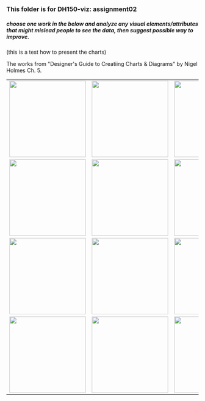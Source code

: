 ### This folder is for DH150-viz: assignment02

##### choose one work in the below and analyze any visual elements/attributes that might mislead people to see the data, then suggest possible way to improve.

(this is a test how to present the charts)

The works from "Designer's Guide to Creatiing Charts & Diagrams" by Nigel Holmes Ch. 5.

<table>
  <tr>
    <td> <img src="https://ux-ui-design-lab.github.io/DH150-viz/images/assignment02/01.jpg" width="200px"> </td>
    <td> <img src="https://ux-ui-design-lab.github.io/DH150-viz/images/assignment02/02.jpg" width="200px"> </td>
    <td> <img src="https://ux-ui-design-lab.github.io/DH150-viz/images/assignment02/03.jpg" width="200px"> </td>
    <td> <img src="https://ux-ui-design-lab.github.io/DH150-viz/images/assignment02/04.jpg" width="200px"> </td>
    <td> <img src="https://ux-ui-design-lab.github.io/DH150-viz/images/assignment02/05.jpg" width="200px"> </td>
   </tr>
  <tr>
    <td> <img src="https://ux-ui-design-lab.github.io/DH150-viz/images/assignment02/06.jpg" width="200px"> </td>
    <td> <img src="https://ux-ui-design-lab.github.io/DH150-viz/images/assignment02/07.jpg" width="200px"> </td>
    <td> <img src="https://ux-ui-design-lab.github.io/DH150-viz/images/assignment02/08.jpg" width="200px"> </td>
    <td> <img src="https://ux-ui-design-lab.github.io/DH150-viz/images/assignment02/09.jpg" width="200px"> </td>
    <td> <img src="https://ux-ui-design-lab.github.io/DH150-viz/images/assignment02/10.jpg" width="200px"> </td>
   </tr> 
   <tr>
    <td> <img src="https://ux-ui-design-lab.github.io/DH150-viz/images/assignment02/11.jpg" width="200px"> </td>
    <td> <img src="https://ux-ui-design-lab.github.io/DH150-viz/images/assignment02/12.jpg" width="200px"> </td>
    <td> <img src="https://ux-ui-design-lab.github.io/DH150-viz/images/assignment02/13.jpg" width="200px"> </td>
    <td> <img src="https://ux-ui-design-lab.github.io/DH150-viz/images/assignment02/14.jpg" width="200px"> </td>
    <td> <img src="https://ux-ui-design-lab.github.io/DH150-viz/images/assignment02/15.jpg" width="200px"> </td>
   </tr>
   <tr>
    <td> <img src="https://ux-ui-design-lab.github.io/DH150-viz/images/assignment02/16.jpg" width="200px"> </td>
    <td> <img src="https://ux-ui-design-lab.github.io/DH150-viz/images/assignment02/17.jpg" width="200px"> </td>
    <td> <img src="https://ux-ui-design-lab.github.io/DH150-viz/images/assignment02/18.jpg" width="200px"> </td>
    <td> <img src="https://ux-ui-design-lab.github.io/DH150-viz/images/assignment02/19.jpg" width="200px"> </td>
    <td> <img src="https://ux-ui-design-lab.github.io/DH150-viz/images/assignment02/20.jpg" width="200px"> </td>
   </tr>
 </table>
 
